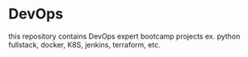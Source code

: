 # DevOps
this repository contains DevOps expert bootcamp projects ex. python fullstack, docker, K8S, jenkins, terraform, etc.
